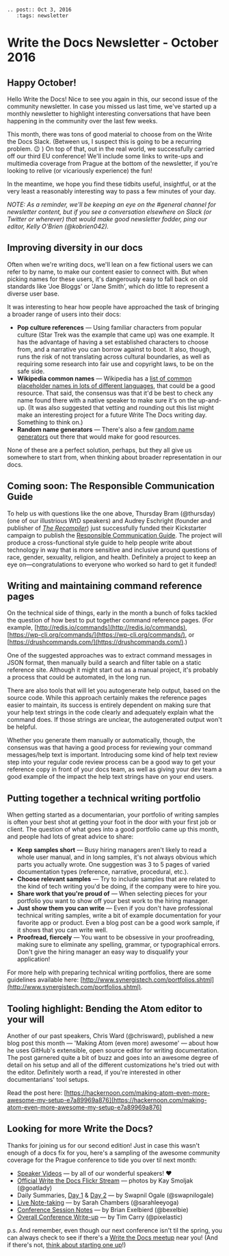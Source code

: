 ```eval_rst

.. post:: Oct 3, 2016
   :tags: newsletter

```

# Write the Docs Newsletter - October 2016

## Happy October!

Hello Write the Docs! Nice to see you again in this, our second issue of the community newsletter. In case you missed us last time, we've started up a monthly newsletter to highlight interesting conversations that have been happening in the community over the last few weeks. 

This month, there was tons of good material to choose from on the Write the Docs Slack. (Between us, I suspect this is going to be a recurring problem. 😉 ) On top of that, out in the real world, we successfully carried off our third EU conference! We'll include some links to write-ups and multimedia coverage from Prague at the bottom of the newsletter, if you're looking to relive (or vicariously experience) the fun! 

In the meantime, we hope you find these tidbits useful, insightful, or at the very least a reasonably interesting way to pass a few minutes of your day. 

_NOTE: As a reminder, we'll be keeping an eye on the #general channel for newsletter content, but if you see a conversation elsewhere on Slack (or Twitter or wherever) that would make good newsletter fodder, ping our editor, Kelly O'Brien (@kobrien042)._

## Improving diversity in our docs

Often when we're writing docs, we'll lean on a few fictional users we can refer to by name, to make our content easier to connect with. But when picking names for these users, it's dangerously easy to fall back on old standards like 'Joe Bloggs' or 'Jane Smith', which do little to represent a diverse user base.   

It was interesting to hear how people have approached the task of bringing a broader range of users into their docs:  

* **Pop culture references** — Using familiar characters from popular culture (Star Trek was the example that came up) was one example. It has the advantage of having a set established characters to choose from, and a narrative you can borrow against to boot. It also, though, runs the risk of not translating across cultural boundaries, as well as requiring some research into fair use and copyright laws, to be on the safe side.
* **Wikipedia common names** — Wikipedia has a [list of common placeholder names in lots of different languages](https://en.wikipedia.org/wiki/List_of_placeholder_names_by_language), that could be a good resource. That said, the consensus was that it'd be best to check any name found there with a native speaker to make sure it's on the up-and-up. (It was also suggested that vetting and rounding out this list might make an interesting project for a future Write The Docs writing day. Something to think on.)
* **Random name generators** — There's also a few [random name generators](http://www.behindthename.com/random/) out there that would make for good resources. 

None of these are a perfect solution, perhaps, but they all give us somewhere to start from, when thinking about broader representation in our docs. 

## Coming soon: The Responsible Communication Guide

To help us with questions like the one above, Thursday Bram (@thursday) (one of our illustrious WtD speakers) and Audrey Eschright (founder and publisher of _[The Recompiler](https://recompilermag.com/)_) just successfully funded their Kickstarter campaign to publish the [Responsible Communication Guide](https://www.kickstarter.com/projects/961164339/the-responsible-communication-style-guide). The project will produce a cross-functional style guide to help people write about technology in way that is more sensitive and inclusive around questions of race, gender, sexuality, religion, and health. Definitely a project to keep an eye on—congratulations to everyone who worked so hard to get it funded! 


## Writing and maintaining command reference pages

On the technical side of things, early in the month a bunch of folks tackled the question of how best to put together command reference pages. (For example, [http://redis.io/commands](http://redis.io/commands), [https://wp-cli.org/commands/](https://wp-cli.org/commands/), or [https://drushcommands.com/](https://drushcommands.com/).)

One of the suggested approaches was to extract command messages in JSON format, then manually build a search and filter table on a static reference site. Although it might start out as a manual project, it's probably a process that could be automated, in the long run.

There are also tools that will let you autogenerate help output, based on the source code. While this approach certainly makes the reference pages easier to maintain, its success is entirely dependent on making sure that your help text strings in the code clearly and adequately explain what the command does. If those strings are unclear, the autogenerated output won't be helpful.

Whether you generate them manually or automatically, though, the consensus was that having a good process for reviewing your command messages/help text is important. Introducing some kind of help text review step into your regular code review process can be a good way to get your reference copy in front of your docs team, as well as giving your dev team a good example of the impact the help text strings have on your end users. 

## Putting together a technical writing portfolio

When getting started as a documentarian, your portfolio of writing samples is often your best shot at getting your foot in the door with your first job or client. The question of what goes into a good portfolio came up this month, and people had lots of great advice to share: 

* **Keep samples short** — Busy hiring managers aren't likely to read a whole user manual, and in long samples, it's not always obvious which parts you actually wrote. One suggestion was 3 to 5 pages of varied documentation types (reference, narrative, procedural, etc.).
* **Choose relevant samples** — Try to include samples that are related to the kind of tech writing you'd be doing, if the company were to hire you.
* **Share work that you're proud of** — When selecting pieces for your portfolio you want to show off your best work to the hiring manager.
* **Just show them you can write** — Even if you don't have professional technical writing samples, write a bit of example documentation for your favorite app or product. Even a blog post can be a good work sample, if it shows that you can write well.
* **Proofread, fiercely** — You want to be obsessive in your proofreading, making sure to eliminate any spelling, grammar, or typographical errors. Don't give the hiring manager an easy way to disqualify your application!

For more help with preparing technical writing portfolios, there are some guidelines available here: [http://www.synergistech.com/portfolios.shtml](http://www.synergistech.com/portfolios.shtml).

## Tooling highlight: Bending the Atom editor to your will

Another of our past speakers, Chris Ward (@chrisward), published a new blog post this month — 'Making Atom (even more) awesome' —  about how he uses GitHub's extensible, open source editor for writing documentation. The post garnered quite a bit of buzz and goes into an awesome degree of detail on his setup and all of the different customizations he's tried out with the editor. Definitely worth a read, if you're interested in other documentarians' tool setups. 

Read the post here: [https://hackernoon.com/making-atom-even-more-awesome-my-setup-e7a89969a876](https://hackernoon.com/making-atom-even-more-awesome-my-setup-e7a89969a876)

## Looking for more Write the Docs?

Thanks for joining us for our second edition! Just in case this wasn't enough of a docs fix for you, here's a sampling of the awesome community coverage for the Prague conference to tide you over til next month: 

* [Speaker Videos](https://www.youtube.com/playlist?list=PLZAeFn6dfHpnN8fXXHwPtPY33aLGGhYLJ) — by all of our wonderful speakers! ❤️
* [Official Write the Docs Flickr Stream](https://www.flickr.com/photos/writethedocs/) — photos by Kay Smoljak (@goatlady)
* Daily Summaries, [Day 1](https://icreatedocs.wordpress.com/2016/09/28/write-the-docs-prague-day-1-summary/) & [Day 2](https://icreatedocs.wordpress.com/2016/09/29/write-the-docs-prague-day-2-summary/) — by Swapnil Ogale (@swapnilogale)
* [Live Note-taking](https://docs.google.com/document/d/1Mr0vYuk6yP-OybDTQ_Zs1vBQsg7LxqlweM_oppJZVqw/edit#) — by Sarah Chambers (@sarahleeyoga)
* [Conference Session Notes](http://www.winglemeyer.org/technology/2016/09/20/wtd.html/) — by Brian Exelbierd (@bexelbie)
* [Overall Conference Write-up](http://meetups.pixelastic.com/2016/09/19/writethedocs-europe-2016/) — by Tim Carry (@pixelastic)

p.s. And remember, even though our next conference isn't til the spring, you can always check to see if there's a [Write the Docs meetup](http://www.writethedocs.org/meetups/) near you! (And if there's not, [think about starting one up](https://www.youtube.com/watch?v=ZwQ8Kd48d0w)!)
